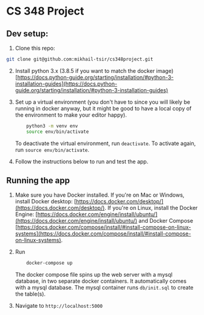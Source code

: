 # CS 348 Project

## Dev setup:

1. Clone this repo:
```bash
git clone git@github.com:mikhail-tsir/cs348project.git
```
2. Install python 3.x (3.8.5 if you want to match the docker image) [https://docs.python-guide.org/starting/installation/#python-3-installation-guides](https://docs.python-guide.org/starting/installation/#python-3-installation-guides)
3. Set up a virtual environment (you don't have to since you will likely be running in docker anyway, but it might be good to have a local copy of the environment to make your editor happy).
    ```bash
        python3 -m venv env
        source env/bin/activate
    ```

    To deactivate the virtual environment, run `deactivate`. To activate again, run `source env/bin/activate`.

4. Follow the instructions below to run and test the app.

## Running the app
1. Make sure you have Docker installed. If you're on Mac or Windows, install Docker desktop: [https://docs.docker.com/desktop/](https://docs.docker.com/desktop/). 
    If you're on Linux, install the Docker Engine: [https://docs.docker.com/engine/install/ubuntu/](https://docs.docker.com/engine/install/ubuntu/) and Docker Compose [https://docs.docker.com/compose/install/#install-compose-on-linux-systems](https://docs.docker.com/compose/install/#install-compose-on-linux-systems).
    
2. Run
    ```bash
        docker-compose up
    ```

    The docker compose file spins up the web server with a mysql database, in two separate docker containers. It automatically comes with a mysql database. The mysql container runs `db/init.sql` to create the table(s).

3. Navigate to `http://localhost:5000`
